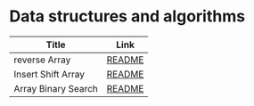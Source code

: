 # Data structures and algorithms

| Title                | Link 
| -----------          | -----------                                  |
|  reverse Array       | [README](./array-reverse/README.md)          |
|  Insert Shift Array  | [README](./array-insert-shift/README.md)     |
|  Array Binary Search | [README](./array-binary-search/README.md)    |